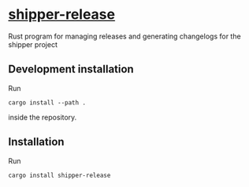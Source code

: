 # [shipper-release](https://crates.io/crates/shipper-release)

Rust program for managing releases and generating changelogs for the shipper project

## Development installation

Run

```
cargo install --path .
```

inside the repository.

## Installation

Run

```
cargo install shipper-release
```